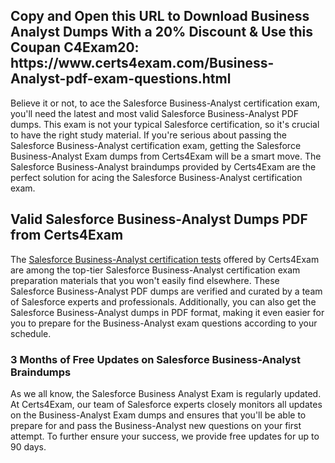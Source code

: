 <h2>Copy and Open this URL to Download Business Analyst Dumps With a 20% Discount &amp; Use this Coupan C4Exam20: https://www.certs4exam.com/Business-Analyst-pdf-exam-questions.html</h2>
<p>Believe it or not, to ace the Salesforce Business-Analyst certification exam, you'll need the latest and most valid Salesforce Business-Analyst PDF dumps. This exam is not your typical Salesforce certification, so it's crucial to have the right study material. If you're serious about passing the Salesforce Business-Analyst certification exam, getting the Salesforce Business-Analyst Exam dumps from Certs4Exam will be a smart move. The Salesforce Business-Analyst braindumps provided by Certs4Exam are the perfect solution for acing the Salesforce Business-Analyst certification exam.</p>
<h2>Valid Salesforce Business-Analyst Dumps PDF from Certs4Exam</h2>
<p>The <a href="https://www.certs4exam.com/Business-Analyst-pdf-exam-questions.html">Salesforce Business-Analyst certification tests</a> offered by Certs4Exam are among the top-tier Salesforce Business-Analyst certification exam preparation materials that you won't easily find elsewhere. These Salesforce Business-Analyst PDF dumps are verified and curated by a team of Salesforce experts and professionals. Additionally, you can also get the Salesforce Business-Analyst dumps in PDF format, making it even easier for you to prepare for the Business-Analyst exam questions according to your schedule.</p>
<h3>3 Months of Free Updates on Salesforce Business-Analyst Braindumps</h3>
<p>As we all know, the Salesforce Business Analyst Exam is regularly updated. At Certs4Exam, our team of Salesforce experts closely monitors all updates on the Business-Analyst Exam dumps and ensures that you'll be able to prepare for and pass the Business-Analyst new questions on your first attempt. To further ensure your success, we provide free updates for up to 90 days.</p>
